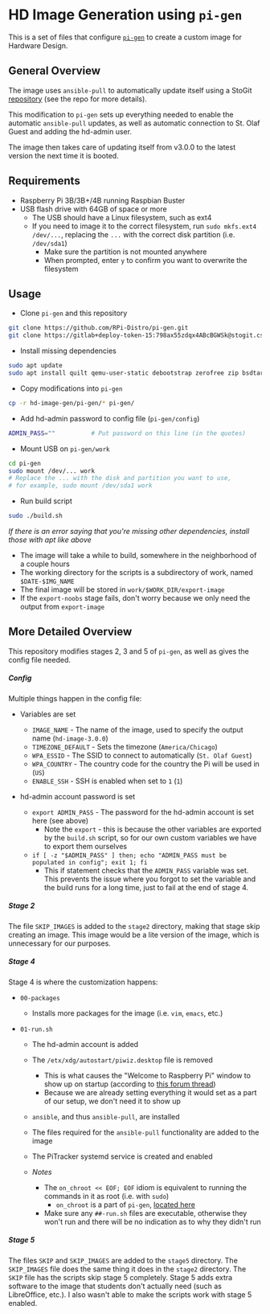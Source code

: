 # HD Image Generation using `pi-gen`
This is a set of files that configure [`pi-gen`](https://github.com/RPi-Distro/pi-gen) to create a custom image for Hardware Design.

## General Overview
The image uses `ansible-pull` to automatically update itself using a StoGit [repository](https://stogit.cs.stolaf.edu/hd-image/hd-image) (see the repo for more details).

This modification to `pi-gen` sets up everything needed to enable the automatic `ansible-pull` updates, as well as automatic connection to St. Olaf Guest and adding the hd-admin user.

The image then takes care of updating itself from v3.0.0 to the latest version the next time it is booted.

## Requirements
- Raspberry Pi 3B/3B+/4B running Raspbian Buster
- USB flash drive with 64GB of space or more
  - The USB should have a Linux filesystem, such as ext4
  - If you need to image it to the correct filesystem, run `sudo mkfs.ext4 /dev/...`, replacing the `...` with the correct disk partition (i.e. `/dev/sda1`)
    - Make sure the partition is not mounted anywhere
    - When prompted, enter `y` to confirm you want to overwrite the filesystem


## Usage
- Clone `pi-gen` and this repository
```bash
git clone https://github.com/RPi-Distro/pi-gen.git
git clone https://gitlab+deploy-token-15:798ax55zdqx4ABcBGWSk@stogit.cs.stolaf.edu/hd-image/hd-image-gen.git
```

- Install missing dependencies
```bash
sudo apt update
sudo apt install quilt qemu-user-static debootstrap zerofree zip bsdtar bc
```

- Copy modifications into `pi-gen`
```bash
cp -r hd-image-gen/pi-gen/* pi-gen/
```

- Add hd-admin password to config file (`pi-gen/config`)
```bash
ADMIN_PASS=""          # Put password on this line (in the quotes)
```

- Mount USB on `pi-gen/work`
```bash
cd pi-gen
sudo mount /dev/... work
# Replace the ... with the disk and partition you want to use,
# for example, sudo mount /dev/sda1 work
```

- Run build script
```bash
sudo ./build.sh
```
*If there is an error saying that you're missing other dependencies, install those with apt like above*

- The image will take a while to build, somewhere in the neighborhood of a couple hours
- The working directory for the scripts is a subdirectory of work, named `$DATE-$IMG_NAME`
- The final image will be stored in `work/$WORK_DIR/export-image`
- If the `export-noobs` stage fails, don't worry because we only need the output from `export-image`

## More Detailed Overview

This repository modifies stages 2, 3 and 5 of `pi-gen`, as well as gives the config file needed.

##### Config

Multiple things happen in the config file:
- Variables are set
  - `IMAGE_NAME` - The name of the image, used to specify the output name (`hd-image-3.0.0`)
  - `TIMEZONE_DEFAULT` - Sets the timezone (`America/Chicago`)
  - `WPA_ESSID` - The SSID to connect to automatically (`St. Olaf Guest`)
  - `WPA_COUNTRY` - The country code for the country the Pi will be used in (`US`)
  - `ENABLE_SSH` - SSH is enabled when set to `1` (`1`)

- hd-admin account password is set
  - `export ADMIN_PASS` - The password for the hd-admin account is set here (see above)
    - Note the `export` - this is because the other variables are exported by the `build.sh` script, so for our own custom variables we have to export them ourselves
  - `if [ -z "$ADMIN_PASS" ] then; echo "ADMIN_PASS must be populated in config"; exit 1; fi`
    - This if statement checks that the `ADMIN_PASS` variable was set.
      This prevents the issue where you forgot to set the variable and the build runs for a long time, just to fail at the end of stage 4.

##### Stage 2

The file `SKIP_IMAGES` is added to the `stage2` directory, making that stage skip creating an image.
This image would be a lite version of the image, which is unnecessary for our purposes.

##### Stage 4

Stage 4 is where the customization happens:

- `00-packages`
  - Installs more packages for the image (i.e. `vim`, `emacs`, etc.)

- `01-run.sh`
  - The hd-admin account is added
  - The `/etx/xdg/autostart/piwiz.desktop` file is removed
    - This is what causes the "Welcome to Raspberry Pi" window to show up on startup (according to [this forum thread](https://www.raspberrypi.org/forums/viewtopic.php?t=231557))
    - Because we are already setting everything it would set as a part of our setup, we don't need it to show up
  - `ansible`, and thus `ansible-pull`, are installed
  - The files required for the `ansible-pull` functionality are added to the image
  - The PiTracker systemd service is created and enabled

  - *Notes*
    - The `on_chroot << EOF; EOF` idiom is equivalent to running the commands in it as root (i.e. with `sudo`)
      - `on_chroot` is a part of `pi-gen`, [located here](https://github.com/RPi-Distro/pi-gen/blob/master/scripts/common)
    - Make sure any `##-run.sh` files are executable, otherwise they won't run and there will be no indication as to why they didn't run

##### Stage 5

The files `SKIP` and `SKIP_IMAGES` are added to the `stage5` directory.
The `SKIP_IMAGES` file does the same thing it does in the `stage2` directory.
The `SKIP` file has the scripts skip stage 5 completely.
Stage 5 adds extra software to the image that students don't actually need (such as LibreOffice, etc.).
I also wasn't able to make the scripts work with stage 5 enabled.
